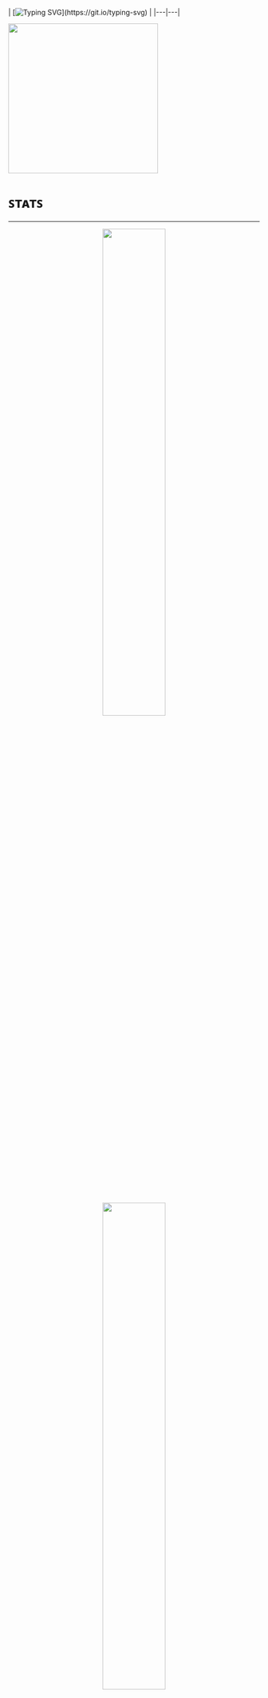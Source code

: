 

| [![Typing SVG](https://readme-typing-svg.demolab.com?font=Fira+Code&size=30&pause=1000&color=56F774&center=true&vCenter=true&width=435&lines=Hi!+I'm+Ibrahim.;Welcome+to+my+page!)](https://git.io/typing-svg) |
|---|---|

<img src="https://media0.giphy.com/media/5eLDrEaRGHegx2FeF2/giphy.gif?cid=6c09b9521w7aggjn7t88wujchcacm622h9wfqksstqszf8vf&ep=v1_stickers_search&rid=giphy.gif&ct=s" width="300px">

# ꜱᴛᴀᴛꜱ
---

<p align="center">
  <img height="50%" width="auto" src ="https://github-readme-stats.vercel.app/api?username=ibruhhim&show_icons=true&count_private=true&theme=dark&hide=contribs,issues&hide_border=true&bg_color=00000000">
  <img height="50%" width="auto" src ="https://github-readme-stats.vercel.app/api/top-langs/?username=ibruhhim&layout=compact&hide_border=true&theme=dark&bg_color=00000000&langs_count=6">
</p>

# ᴀʙᴏᴜᴛ ᴍᴇ
---

I'm an undergrad Computer Science student from Canada. I got into programming and computers as a kid, and it’s been a passion ever since. I’m currently specializing in Full Stack Development, although I’m passionate about all areas of software. There’s just something about bringing creative user interfaces to life that I truly enjoy.

When I’m not coding, I’m usually chilling, reflecting on life, or just enjoying a rainy day. I’m all about spirituality and self-reflection, trying to grow both inside and out. 

### Hobbies

You'll usually find me:

- **Fitness**: Staying active and pushing myself in the gym.
- **Foodie**: Exploring new food spots and enjoying different cuisines.
- **Reading**: Diving into books on religion, self-improvement, or just a good story.

### Contact

Feel free to check out my projects, or reach out if you want to connect! ibrahim.ellahi@mail.utoronto.ca  

Let's build something awesome together!


# ᴛᴇᴄʜɴᴏʟᴏɢɪᴇꜱ & ᴛᴏᴏʟꜱ
---

![AssemblyScript](https://img.shields.io/badge/assembly%20script-%23000000.svg?style=for-the-badge&logo=assemblyscript&logoColor=white) ![C](https://img.shields.io/badge/c-%2300599C.svg?style=for-the-badge&logo=c&logoColor=white) ![Markdown](https://img.shields.io/badge/markdown-%23000000.svg?style=for-the-badge&logo=markdown&logoColor=white) ![Java](https://img.shields.io/badge/java-%23ED8B00.svg?style=for-the-badge&logo=openjdk&logoColor=white) ![HTML5](https://img.shields.io/badge/html5-%23E34F26.svg?style=for-the-badge&logo=html5&logoColor=white) ![JavaScript](https://img.shields.io/badge/javascript-%23323330.svg?style=for-the-badge&logo=javascript&logoColor=%23F7DF1E) ![CSS3](https://img.shields.io/badge/css3-%231572B6.svg?style=for-the-badge&logo=css3&logoColor=white) ![Haskell](https://img.shields.io/badge/Haskell-5e5086?style=for-the-badge&logo=haskell&logoColor=white) ![Python](https://img.shields.io/badge/python-3670A0?style=for-the-badge&logo=python&logoColor=ffdd54) ![Bash Script](https://img.shields.io/badge/bash_script-%23121011.svg?style=for-the-badge&logo=gnu-bash&logoColor=white) ![TailwindCSS](https://img.shields.io/badge/tailwindcss-%2338B2AC.svg?style=for-the-badge&logo=tailwind-css&logoColor=white) ![AWS](https://img.shields.io/badge/AWS-%23FF9900.svg?style=for-the-badge&logo=amazon-aws&logoColor=white) ![Azure](https://img.shields.io/badge/azure-%230072C6.svg?style=for-the-badge&logo=microsoftazure&logoColor=white) ![Flask](https://img.shields.io/badge/flask-%23000.svg?style=for-the-badge&logo=flask&logoColor=white) ![jQuery](https://img.shields.io/badge/jquery-%230769AD.svg?style=for-the-badge&logo=jquery&logoColor=white) ![React](https://img.shields.io/badge/react-%2320232a.svg?style=for-the-badge&logo=react&logoColor=%2361DAFB) ![Socket.io](https://img.shields.io/badge/Socket.io-black?style=for-the-badge&logo=socket.io&badgeColor=010101) ![MySQL](https://img.shields.io/badge/mysql-4479A1.svg?style=for-the-badge&logo=mysql&logoColor=white) ![MongoDB](https://img.shields.io/badge/MongoDB-%234ea94b.svg?style=for-the-badge&logo=mongodb&logoColor=white) ![SQLite](https://img.shields.io/badge/sqlite-%2307405e.svg?style=for-the-badge&logo=sqlite&logoColor=white) ![Postgres](https://img.shields.io/badge/postgres-%23316192.svg?style=for-the-badge&logo=postgresql&logoColor=white) ![Git](https://img.shields.io/badge/git-%23F05033.svg?style=for-the-badge&logo=git&logoColor=white) ![GitHub](https://img.shields.io/badge/github-%23121011.svg?style=for-the-badge&logo=github&logoColor=white) ![Docker](https://img.shields.io/badge/docker-%230db7ed.svg?style=for-the-badge&logo=docker&logoColor=white) ![Linux](https://img.shields.io/badge/-Linux-FCC624?logo=Linux&style=for-the-badge&logoColor=black) ![Overleaf](https://img.shields.io/badge/-Overleaf-47A141?logo=Overleaf&style=for-the-badge&logoColor=white)


# ᴍᴇᴍᴏʀᴀʙʟᴇ ʀᴇᴘᴏꜱ
---

<p align="center">
  <a href="https://github.com/ibruhhim/SMS-Prayer-Reminder">
    <img align="center" src="https://github-readme-stats.vercel.app/api/pin/?username=ibruhhim&repo=SMS-Prayer-Reminder&theme=dark" />
  </a>
  <a href="https://github.com/ibruhhim/TOD-2-Online-Game">
    <img align="center" src="https://github-readme-stats.vercel.app/api/pin/?username=ibruhhim&repo=TOD-2-Online-Game&theme=dark" />
  </a>
</p>
